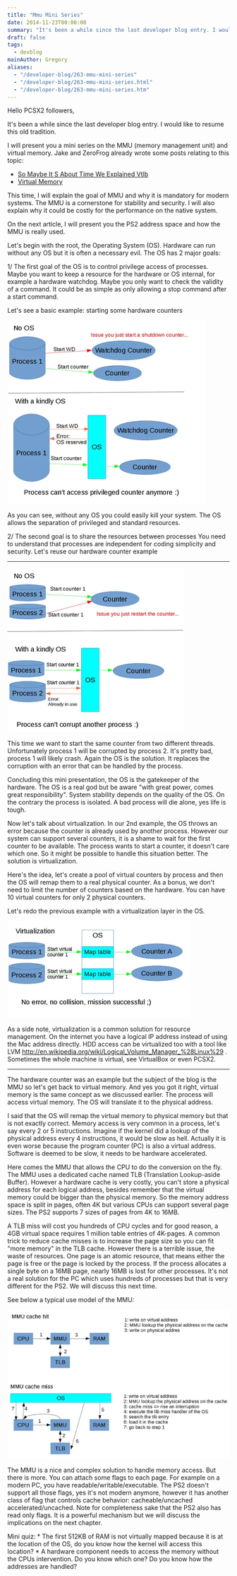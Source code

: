 ```yaml
---
title: "Mmu Mini Series"
date: 2014-11-23T00:00:00
summary: "It's been a while since the last developer blog entry. I would like to resume this old tradition"
draft: false
tags:
  - devblog
mainAuthor: Gregory
aliases:
  - "/developer-blog/263-mmu-mini-series"
  - "/developer-blog/263-mmu-mini-series.html"
  - "/developer-blog/263-mmu-mini-series.htm"
---
```


Hello PCSX2 followers,

It's been a while since the last developer blog entry. I would like to
resume this old tradition.

I will present you a mini series on the MMU (memory management unit) and
virtual memory. Jake and ZeroFrog already wrote some posts relating to
this topic:
- [So Maybe It S About Time We Explained Vtlb](/content/blog/2009/so-maybe-it-s-about-time-we-explained-vtlb/index.md)
- [Virtual Memory](/content/blog/2006/virtual-memory/index.md)

This time, I will explain the goal of MMU and why it is mandatory for
modern systems. The MMU is a cornerstone for stability and security. I
will also explain why it could be costly for the performance on the
native system.

On the next article, I will present you the PS2 address space and how
the MMU is really used.

Let's begin with the root, the Operating System (OS). Hardware can run
without any OS but it is often a necessary evil. The OS has 2 major
goals:

1/ The first goal of the OS is to control privilege access of
processes.
Maybe you want to keep a resource for the hardware or OS internal, for
example a hardware watchdog. Maybe you only want to check the validity
of a command. It could be as simple as only allowing a stop command
after a start command.

Let's see a basic example: starting some hardware counters

![](./img/mmu-schematic-1s.webp)

As you can see, without any OS you could easily kill your system. The OS
allows the separation of privileged and standard resources.

2/ The second goal is to share the resources between processes
You need to understand that processes are independent for coding
simplicity and security.
Let's reuse our hardware counter example


------------------------------------------------------------------------

![](./img/mmu-schematic-2s.webp)

This time we want to start the same counter from two different threads.
Unfortunately process 1 will be corrupted by process 2. It's pretty bad,
process 1 will likely crash. Again the OS is the solution. It replaces
the corruption with an error that can be handled by the process.

Concluding this mini presentation, the OS is the gatekeeper of the
hardware. The OS is a real god but be aware "with great power, comes
great responsibility". System stability depends on the quality of the
OS. On the contrary the process is isolated. A bad process will die
alone, yes life is tough.

Now let's talk about virtualization. In our 2nd example, the OS throws
an error because the counter is already used by another process. However
our system can support several counters, it is a shame to wait for the
first counter to be available. The process wants to start a counter, it
doesn't care which one. So it might be possible to handle this situation
better. The solution is virtualization.

Here's the idea, let's create a pool of virtual counters by process and
then the OS will remap them to a real physical counter. As a bonus, we
don't need to limit the number of counters based on the hardware. You
can have 10 virtual counters for only 2 physical counters.

Let's redo the previous example with a virtualization layer in the OS.

![](./img/mmu-schematic-3s.webp)

As a side note, virtualization is a common solution for resource
management. On the internet you have a logical IP address instead of
using the Mac address directly. HDD access can be virtualized too with a
tool like LVM
<http://en.wikipedia.org/wiki/Logical_Volume_Manager_%28Linux%29> .
Sometimes the whole machine is virtual, see VirtualBox or even PCSX2.

------------------------------------------------------------------------


The hardware counter was an example but the subject of the blog is the
MMU so let's get back to virtual memory. And yes you got it right,
virtual memory is the same concept as we discussed earlier. The process
will access virtual memory. The OS will translate it to the physical
address.

I said that the OS will remap the virtual memory to physical memory but
that is not exactly correct. Memory access is very common in a process,
let's say every 2 or 5 instructions. Imagine if the kernel did a lookup
of the physical address every 4 instructions, it would be slow as hell.
Actually it is even worse because the program counter (PC) is also a
virtual address. Software is deemed to be slow, it needs to be hardware
accelerated.

Here comes the MMU that allows the CPU to do the conversion on the fly.
The MMU uses a dedicated cache named TLB (Translation Lookup-aside
Buffer). However a hardware cache is very costly, you can't store a
physical address for each logical address, besides remember that the
virtual memory could be bigger than the physical memory. So the memory
address space is split in pages, often 4K but various CPUs can support
several page sizes. The PS2 supports 7 sizes of pages from 4K to 16MB.

A TLB miss will cost you hundreds of CPU cycles and for good reason, a
4GB virtual space requires 1 million table entries of 4K-pages. A common
trick to reduce cache misses is to increase the page size so you can fit
"more memory" in the TLB cache. However there is a terrible issue, the
waste of resources. One page is an atomic resource, that means either
the page is free or the page is locked by the process. If the process
allocates a single byte on a 16MB page, nearly 16MB is lost for other
processes. It's not a real solution for the PC which uses hundreds of
processes but that is very different for the PS2. We will discuss this
next time.

See below a typical use model of the MMU:

![](./img/mmu-schematic-4s.webp)


The MMU is a nice and complex solution to handle memory access. But
there is more. You can attach some flags to each page. For example on a
modern PC, you have readable/writable/executable. The PS2 doesn't
support all those flags, yes it's not modern anymore, however it has
another class of flag that controls cache behavior: cacheable/uncached
accelerated/uncached. Note for completeness sake that the PS2 also has
read only flags. It is a powerful mechanism but we will discuss the
implications on the next chapter.


Mini quiz:
\* The first 512KB of RAM is not virtually mapped because it is at the
location of the OS, do you know how the kernel will access this
location?
\* A hardware component needs to access the memory without the CPUs
intervention. Do you know which one? Do you know how the addresses are
handled?
